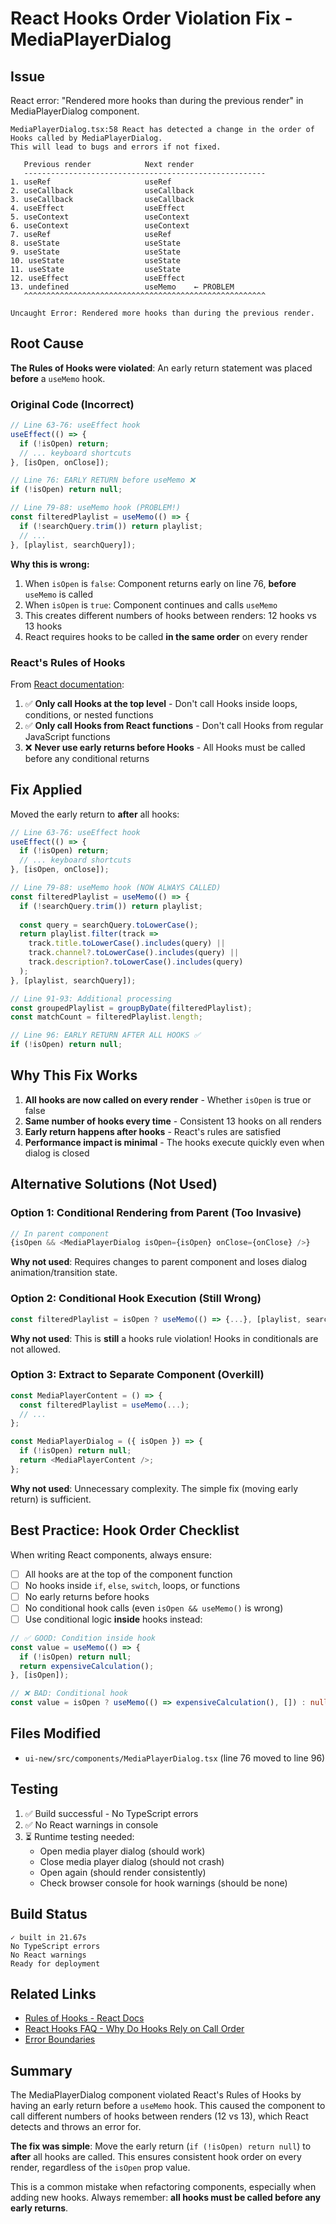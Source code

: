 # React Hooks Order Violation Fix - MediaPlayerDialog

## Issue

React error: "Rendered more hooks than during the previous render" in MediaPlayerDialog component.

```
MediaPlayerDialog.tsx:58 React has detected a change in the order of Hooks called by MediaPlayerDialog. 
This will lead to bugs and errors if not fixed.

   Previous render            Next render
   ------------------------------------------------------
1. useRef                     useRef
2. useCallback                useCallback
3. useCallback                useCallback
4. useEffect                  useEffect
5. useContext                 useContext
6. useContext                 useContext
7. useRef                     useRef
8. useState                   useState
9. useState                   useState
10. useState                  useState
11. useState                  useState
12. useEffect                 useEffect
13. undefined                 useMemo    ← PROBLEM
   ^^^^^^^^^^^^^^^^^^^^^^^^^^^^^^^^^^^^^^^^^^^^^^^^^^^^^^

Uncaught Error: Rendered more hooks than during the previous render.
```

## Root Cause

**The Rules of Hooks were violated**: An early return statement was placed **before** a `useMemo` hook.

### Original Code (Incorrect)

```typescript
// Line 63-76: useEffect hook
useEffect(() => {
  if (!isOpen) return;
  // ... keyboard shortcuts
}, [isOpen, onClose]);

// Line 76: EARLY RETURN before useMemo ❌
if (!isOpen) return null;

// Line 79-88: useMemo hook (PROBLEM!)
const filteredPlaylist = useMemo(() => {
  if (!searchQuery.trim()) return playlist;
  // ...
}, [playlist, searchQuery]);
```

**Why this is wrong:**

1. When `isOpen` is `false`: Component returns early on line 76, **before** `useMemo` is called
2. When `isOpen` is `true`: Component continues and calls `useMemo`
3. This creates different numbers of hooks between renders: 12 hooks vs 13 hooks
4. React requires hooks to be called **in the same order** on every render

### React's Rules of Hooks

From [React documentation](https://react.dev/reference/rules/rules-of-hooks):

1. ✅ **Only call Hooks at the top level** - Don't call Hooks inside loops, conditions, or nested functions
2. ✅ **Only call Hooks from React functions** - Don't call Hooks from regular JavaScript functions
3. ❌ **Never use early returns before Hooks** - All Hooks must be called before any conditional returns

## Fix Applied

Moved the early return to **after** all hooks:

```typescript
// Line 63-76: useEffect hook
useEffect(() => {
  if (!isOpen) return;
  // ... keyboard shortcuts
}, [isOpen, onClose]);

// Line 79-88: useMemo hook (NOW ALWAYS CALLED)
const filteredPlaylist = useMemo(() => {
  if (!searchQuery.trim()) return playlist;
  
  const query = searchQuery.toLowerCase();
  return playlist.filter(track => 
    track.title.toLowerCase().includes(query) ||
    track.channel?.toLowerCase().includes(query) ||
    track.description?.toLowerCase().includes(query)
  );
}, [playlist, searchQuery]);

// Line 91-93: Additional processing
const groupedPlaylist = groupByDate(filteredPlaylist);
const matchCount = filteredPlaylist.length;

// Line 96: EARLY RETURN AFTER ALL HOOKS ✅
if (!isOpen) return null;
```

## Why This Fix Works

1. **All hooks are now called on every render** - Whether `isOpen` is true or false
2. **Same number of hooks every time** - Consistent 13 hooks on all renders
3. **Early return happens after hooks** - React's rules are satisfied
4. **Performance impact is minimal** - The hooks execute quickly even when dialog is closed

## Alternative Solutions (Not Used)

### Option 1: Conditional Rendering from Parent (Too Invasive)
```typescript
// In parent component
{isOpen && <MediaPlayerDialog isOpen={isOpen} onClose={onClose} />}
```
**Why not used**: Requires changes to parent component and loses dialog animation/transition state.

### Option 2: Conditional Hook Execution (Still Wrong)
```typescript
const filteredPlaylist = isOpen ? useMemo(() => {...}, [playlist, searchQuery]) : [];
```
**Why not used**: This is **still** a hooks rule violation! Hooks in conditionals are not allowed.

### Option 3: Extract to Separate Component (Overkill)
```typescript
const MediaPlayerContent = () => {
  const filteredPlaylist = useMemo(...);
  // ...
};

const MediaPlayerDialog = ({ isOpen }) => {
  if (!isOpen) return null;
  return <MediaPlayerContent />;
};
```
**Why not used**: Unnecessary complexity. The simple fix (moving early return) is sufficient.

## Best Practice: Hook Order Checklist

When writing React components, always ensure:

- [ ] All hooks are at the top of the component function
- [ ] No hooks inside `if`, `else`, `switch`, loops, or functions
- [ ] No early returns before hooks
- [ ] No conditional hook calls (even `isOpen && useMemo()` is wrong)
- [ ] Use conditional logic **inside** hooks instead:

```typescript
// ✅ GOOD: Condition inside hook
const value = useMemo(() => {
  if (!isOpen) return null;
  return expensiveCalculation();
}, [isOpen]);

// ❌ BAD: Conditional hook
const value = isOpen ? useMemo(() => expensiveCalculation(), []) : null;
```

## Files Modified

- `ui-new/src/components/MediaPlayerDialog.tsx` (line 76 moved to line 96)

## Testing

1. ✅ Build successful - No TypeScript errors
2. ✅ No React warnings in console
3. ⏳ Runtime testing needed:
   - Open media player dialog (should work)
   - Close media player dialog (should not crash)
   - Open again (should render consistently)
   - Check browser console for hook warnings (should be none)

## Build Status

```
✓ built in 21.67s
No TypeScript errors
No React warnings
Ready for deployment
```

## Related Links

- [Rules of Hooks - React Docs](https://react.dev/reference/rules/rules-of-hooks)
- [React Hooks FAQ - Why Do Hooks Rely on Call Order](https://react.dev/learn/state-a-components-memory#how-does-react-know-which-state-to-return)
- [Error Boundaries](https://react.dev/link/error-boundaries)

## Summary

The MediaPlayerDialog component violated React's Rules of Hooks by having an early return before a `useMemo` hook. This caused the component to call different numbers of hooks between renders (12 vs 13), which React detects and throws an error for.

**The fix was simple**: Move the early return (`if (!isOpen) return null`) to **after** all hooks are called. This ensures consistent hook order on every render, regardless of the `isOpen` prop value.

This is a common mistake when refactoring components, especially when adding new hooks. Always remember: **all hooks must be called before any early returns**.
